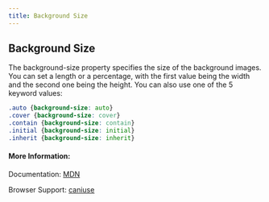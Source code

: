 ```yaml
---
title: Background Size
---
```

## Background Size

The background-size property specifies the size of the background images. You can set a length or a percentage, with the first value being the width and the second one being the height. You can also use one of the 5 keyword values:

```css
.auto {background-size: auto}
.cover {background-size: cover}
.contain {background-size: contain}
.initial {background-size: initial}
.inherit {background-size: inherit}
```

#### More Information:

Documentation: [MDN](https://developer.mozilla.org/en-US/docs/Web/CSS/background-size)

Browser Support: [caniuse](http://caniuse.com/#search=background-size)
